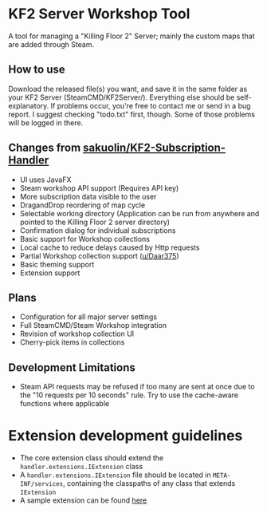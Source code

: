 # KF2 Server Workshop Tool

A tool for managing a "Killing Floor 2" Server; mainly the custom maps that are added through Steam.

## How to use
Download the released file(s) you want, and save it in the same folder as your KF2 Server (SteamCMD/KF2Server/).
Everything else should be self-explanatory. If problems occur, you're free to contact me or send in a bug report.
I suggest checking "todo.txt" first, though. Some of those problems will be logged in there.

## Changes from [sakuolin/KF2-Subscription-Handler](https://github.com/sakuolin/KF2-Subscription-Handler)

- UI uses JavaFX
- Steam workshop API support (Requires API key)
- More subscription data visible to the user
- DragandDrop reordering of map cycle
- Selectable working directory (Application can be run from anywhere and pointed to the Killing Floor 2 server directory)
- Confirmation dialog for individual subscriptions
- Basic support for Workshop collections
- Local cache to reduce delays caused by Http requests
- Partial Workshop collection support ([u/Daar375](https://www.reddit.com/r/killingfloor/comments/6vxvra/if_anyone_is_interested_i_wrote_a_small_program/dm45n2b/))
- Basic theming support
- Extension support

## Plans

- Configuration for all major server settings
- Full SteamCMD/Steam Workshop integration
- Revision of workshop collection UI
- Cherry-pick items in collections

## Development Limitations

- Steam API requests may be refused if too many are sent at once due to the "10 requests per 10 seconds" rule. Try to use the cache-aware functions where applicable

# Extension development guidelines

- The core extension class should extend the `handler.extensions.IExtension` class
- A `handler.extensions.IExtension` file should be located in `META-INF/services`, containing the classpaths of any class that extends `IExtension`
- A sample extension can be found [here](https://github.com/ncguy2/KF2-Subscription-Handler/tree/master/CoreExtension)